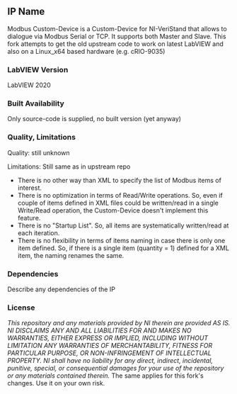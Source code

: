 ## IP Name ##

Modbus Custom-Device is a Custom-Device for NI-VeriStand that allows to dialogue via Modbus Serial or TCP. It supports both Master and Slave. 
This fork attempts to get the old upstream code to work on latest LabVIEW and also on a Linux_x64 based hardware (e.g. cRIO-9035)

### LabVIEW Version ###

LabVIEW 2020

### Built Availability ###

Only source-code is supplied, no built version (yet anyway)

### Quality, Limitations ###

Quality: still unknown

Limitations:
Still same as in upstream repo
- There is no other way than XML to specify the list of Modbus items of interest. 
- There is no optimization in terms of Read/Write operations. So, even if couple of items defined in XML files could be written/read in a single Write/Read operation, the Custom-Device doesn't implement this feature. 
- There is no "Startup List". So, all items are systematically written/read at each iteration.
- There is no flexibility in terms of items naming in case there is only one item defined. So, if there is a single item (quantity = 1) defined for a XML item, the naming renames the same.  

### Dependencies ###

Describe any dependencies of the IP

### License ###

*This repository and any materials provided by NI therein are provided AS IS. NI DISCLAIMS ANY AND ALL LIABILITIES FOR AND MAKES NO WARRANTIES, EITHER EXPRESS OR IMPLIED, INCLUDING WITHOUT LIMITATION ANY WARRANTIES OF MERCHANTABILITY, FITNESS FOR  PARTICULAR PURPOSE, OR NON-INFRINGEMENT OF INTELLECTUAL PROPERTY. NI shall have no liability for any direct, indirect, incidental, punitive, special, or consequential damages for your use of the repository or any materials contained therein.*
The same applies for this fork's changes. Use it on your own risk.
